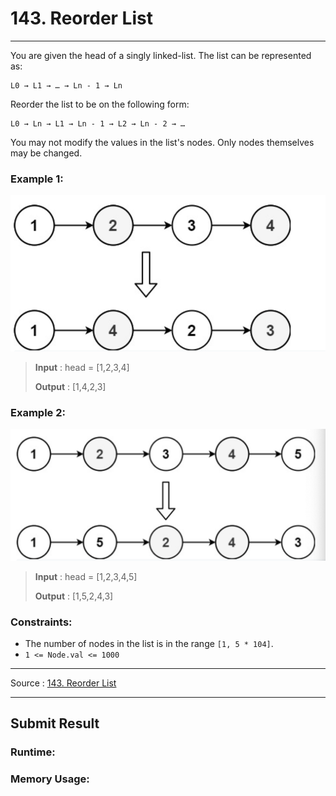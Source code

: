 # 143. Reorder List

-- --
You are given the head of a singly linked-list. The list can be represented as:

```
L0 → L1 → … → Ln - 1 → Ln
```

Reorder the list to be on the following form:

```
L0 → Ln → L1 → Ln - 1 → L2 → Ln - 2 → …
```

You may not modify the values in the list's nodes. Only nodes themselves may be changed.

### Example 1:

![](img/example1.png)
> **Input** : head = [1,2,3,4]
>
> **Output** : [1,4,2,3]

### Example 2:

![](img/example2.png)
> **Input** : head = [1,2,3,4,5]
>
> **Output** : [1,5,2,4,3]

### Constraints:

* The number of nodes in the list is in the range `[1, 5 * 104]`.
* `1 <= Node.val <= 1000`

-- --
Source : [143. Reorder List](https://leetcode.com/problems/reorder-list/)
-- --

## Submit Result

### Runtime:

### Memory Usage: